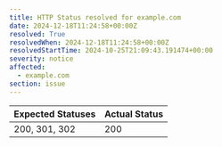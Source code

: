 ```yaml
---
title: HTTP Status resolved for example.com
date: 2024-12-18T11:24:58+00:00Z
resolved: True
resolvedWhen: 2024-12-18T11:24:58+00:00Z
resolvedStartTime: 2024-10-25T21:09:43.191474+00:00
severity: notice
affected:
  - example.com
section: issue
---
```


| Expected Statuses | Actual Status  |
|-------------------|----------------|
| 200, 301, 302 | 200 |

